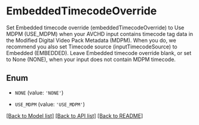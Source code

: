 # EmbeddedTimecodeOverride

Set Embedded timecode override (embeddedTimecodeOverride) to Use MDPM (USE_MDPM) when your AVCHD input contains timecode tag data in the Modified Digital Video Pack Metadata (MDPM). When you do, we recommend you also set Timecode source (inputTimecodeSource) to Embedded (EMBEDDED). Leave Embedded timecode override blank, or set to None (NONE), when your input does not contain MDPM timecode.

## Enum

* `NONE` (value: `'NONE'`)

* `USE_MDPM` (value: `'USE_MDPM'`)

[[Back to Model list]](../README.md#documentation-for-models) [[Back to API list]](../README.md#documentation-for-api-endpoints) [[Back to README]](../README.md)


